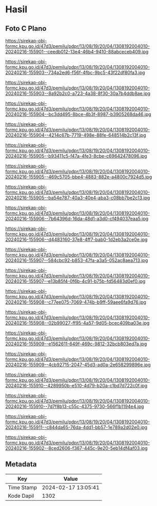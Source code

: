 # Hasil

## Foto C Plano

https://sirekap-obj-formc.kpu.go.id/47d3/pemilu/pdpr/13/08/19/20/04/1308192004010-20240216-155901--ceedb012-13e4-46b4-9410-88abceceb409.jpg

https://sirekap-obj-formc.kpu.go.id/47d3/pemilu/pdpr/13/08/19/20/04/1308192004010-20240216-155903--734a2ed6-f56f-4fbc-9bc5-43f22df80fa3.jpg

https://sirekap-obj-formc.kpu.go.id/47d3/pemilu/pdpr/13/08/19/20/04/1308192004010-20240216-155903--8a92b2c0-a723-4a38-8f30-30a7b4ddb8ae.jpg

https://sirekap-obj-formc.kpu.go.id/47d3/pemilu/pdpr/13/08/19/20/04/1308192004010-20240216-155904--bc3dd495-8bce-4b3f-8987-b3905268da46.jpg

https://sirekap-obj-formc.kpu.go.id/47d3/pemilu/pdpr/13/08/19/20/04/1308192004010-20240216-155904--4214c67b-7719-498e-88fe-648514b2c13f.jpg

https://sirekap-obj-formc.kpu.go.id/47d3/pemilu/pdpr/13/08/19/20/04/1308192004010-20240216-155905--b93411c5-f47a-4fe3-8cbe-c69642478096.jpg

https://sirekap-obj-formc.kpu.go.id/47d3/pemilu/pdpr/13/08/19/20/04/1308192004010-20240216-155905--469c5705-bbe4-4883-882e-a4800c7924d5.jpg

https://sirekap-obj-formc.kpu.go.id/47d3/pemilu/pdpr/13/08/19/20/04/1308192004010-20240216-155905--ba54e787-40a3-40e4-aba3-c08bb7be2c13.jpg

https://sirekap-obj-formc.kpu.go.id/47d3/pemilu/pdpr/13/08/19/20/04/1308192004010-20240216-155906--7b64396d-16da-48d1-a3d0-cf494037eaa5.jpg

https://sirekap-obj-formc.kpu.go.id/47d3/pemilu/pdpr/13/08/19/20/04/1308192004010-20240216-155906--d4483160-37e8-4ff7-bab0-1d2eb3a2ce0e.jpg

https://sirekap-obj-formc.kpu.go.id/47d3/pemilu/pdpr/13/08/19/20/04/1308192004010-20240216-155907--584cbc92-b853-47fa-a3a5-052ac8aea713.jpg

https://sirekap-obj-formc.kpu.go.id/47d3/pemilu/pdpr/13/08/19/20/04/1308192004010-20240216-155907--e13b85f4-0f6b-4c91-b75b-fd56483d0ef0.jpg

https://sirekap-obj-formc.kpu.go.id/47d3/pemilu/pdpr/13/08/19/20/04/1308192004010-20240216-155908--c77ee075-7069-474b-b9ff-59aee6fa9d76.jpg

https://sirekap-obj-formc.kpu.go.id/47d3/pemilu/pdpr/13/08/19/20/04/1308192004010-20240216-155908--02b99027-ff95-4a57-9d05-bcec409ba03e.jpg

https://sirekap-obj-formc.kpu.go.id/47d3/pemilu/pdpr/13/08/19/20/04/1308192004010-20240216-155909--e1562611-649f-469c-9812-32bcb803ed7a.jpg

https://sirekap-obj-formc.kpu.go.id/47d3/pemilu/pdpr/13/08/19/20/04/1308192004010-20240216-155909--4cb92715-2047-45d3-ad0a-2e658299896e.jpg

https://sirekap-obj-formc.kpu.go.id/47d3/pemilu/pdpr/13/08/19/20/04/1308192004010-20240216-155910--4289950b-e510-4d79-b20a-c1bd7d722c0f.jpg

https://sirekap-obj-formc.kpu.go.id/47d3/pemilu/pdpr/13/08/19/20/04/1308192004010-20240216-155910--7d7f8b13-c55c-4375-9730-566f1b1194e4.jpg

https://sirekap-obj-formc.kpu.go.id/47d3/pemilu/pdpr/13/08/19/20/04/1308192004010-20240216-155911--c844da65-76da-4dd1-bb57-1e789a2d02e0.jpg

https://sirekap-obj-formc.kpu.go.id/47d3/pemilu/pdpr/13/08/19/20/04/1308192004010-20240216-155902--8ced2606-f367-445c-9e20-5eb14df4af03.jpg


## Metadata

| Key        | Value               |
| ---------- | ------------------- |
| Time Stamp | 2024-02-17 13:05:41 |
| Kode Dapil | 1302                |



